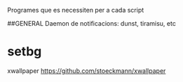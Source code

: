 Programes que es necessiten per a cada script

##GENERAL
  Daemon de notificacions: dunst, tiramisu, etc
  
# setbg
  xwallpaper https://github.com/stoeckmann/xwallpaper
  
